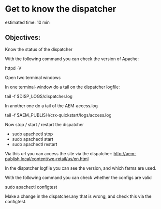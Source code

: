 # Get to know the dispatcher

estimated time: 10 min

## Objectives:
Know the status of the dispatcher

With the following command you can check the version of Apache:

httpd -V

Open two terminal windows

In one terminal-window do a tail on the dispatcher logfile:

tail -f $DISP_LOGS/dispatcher.log

In another one do a tail of the AEM-access.log

tail -f $AEM_PUBLISH/crx-quickstart/logs/access.log

Now stop / start / restart the dispatcher

* sudo apachectl stop
* sudo apachectl start
* sudo apachectl restart

Via this url you can access the site via the dispatcher: http://aem-publish.local/content/we-retail/us/en.html

In the dispatcher logfile you can see the version, and which farms are used.

With the following command you can check whether the configs are valid

sudo apachectl configtest

Make a change in the dispatcher.any that is wrong, and check this via the configtest.
